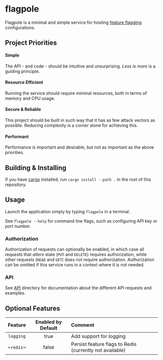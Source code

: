 # flagpole
Flagpole is a minimal and simple service for hosting [feature flagging](https://featureflags.io/feature-flag-introduction) configurations.

## Project Priorities
#### Simple
The API - and code - should be intuitive and unsurprising. _Less is more_ is a guiding principle.

#### Resource Efficient
Running the service should require minimal resources, both in terms of memory and CPU usage.

#### Secure & Reliable
This project should be built in such way that it has as few attack vectors as possible. Reducing complexity is a corner stone for achieving this.

#### Performant
Performance is important and desirable, but not as important as the above priorities.

## Building & Installing
If you have [cargo](https://doc.rust-lang.org/cargo) installed, run `cargo install --path .` in the root of this repository.

## Usage
Launch the application simply by typing `flagpole` in a terminal.

See `flagpole --help` for command line flags, such as configuring API key or port number.

### Authorization
Authorization of requests can optionally be enabled, in which case all requests that _alters_ state (`PUT` and `DELETE`) requires authorization,
while other requests (`HEAD` and `GET`) does not require authorization. Authorization can be omitted if this service runs in a context where it
is not needed.

### API
See [API](API/) directory for documentation about the different API requests and examples.

## Optional Features
| Feature   | Enabled by Default | Comment |
| :-------: | :---------------:  | :------ |   
| `logging` | true               | Add support for logging |
| ~`redis`~   | false              | Persist feature flags to Redis (currently not available) |
